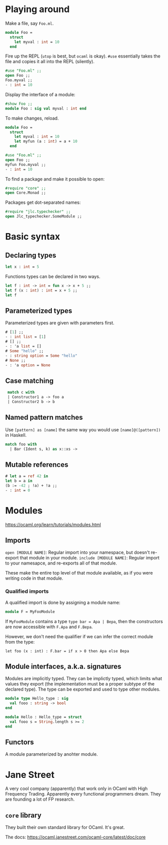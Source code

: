 Playing around
==============

Make a file, say `Foo.ml`.

```ocaml
module Foo =
  struct
    let myval : int = 10
  end
```

Fire up the REPL (`utop` is best, but `ocaml` is okay).
`#use` essentially takes the file and copies it all into the REPL (silently).

```ocaml
#use "Foo.ml" ;;
open Foo ;;
Foo.myval ;;
- : int = 10
```

Display the interface of a module:

```ocaml
#show Foo ;;
module Foo : sig val myval : int end
```

To make changes, reload.

```ocaml
module Foo =
  struct
    let myval : int = 10
    let myfun (a : int) = a + 10
  end
```

```ocaml
#use "Foo.ml" ;;
open Foo ;;
myfun Foo.myval ;;
- : int = 10
```

To find a package and make it possible to open:

```ocaml
#require "core" ;;
open Core.Monad ;;
```

Packages get dot-separated names:

```ocaml
#require "jlc.typechecker" ;;
open Jlc_typechecker.SomeModule ;;
```


Basic syntax
============

Declaring types
---------------

```ocaml
let x : int = 5
```

Functions types can be declared in two ways.

```ocaml
let f : int -> int = fun x -> x + 5 ;;
let f (x : int) : int = x + 5 ;;
let f 
```

Parameterized types
-------------------

Parameterized types are given with parameters first.

```ocaml
# [1] ;;
- : int list = [1]
# [] ;;
- : 'a list = []
# Some "hello" ;;
- : string option = Some "hello"
# None ;;
- : 'a option = None
```

Case matching
-------------

```ocaml
 match c with
 | Constructor1 a -> foo a
 | Constructor2 b -> b
```

Named pattern matches
---------------------

Use `[pattern] as [name]` the same way you would use `[name]@([pattern])` in Haskell.

```ocaml
match foo with
  | Bar (Ident s, k) as x::xs ->
```

Mutable references
------------------

```ocaml
# let a = ref 42 in
let b = a in
(b := -42 ; !a) + !a ;;
- : int = 0
```

Modules
=======

<https://ocaml.org/learn/tutorials/modules.html>

Imports
-------

`open [MODULE NAME]`: Regular import into your namespace, but doesn't re-export that module in your module.
`include [MODULE NAME]`: Regular import to your namesapce, and re-exports all of that module.

These make the entire top level of that module available, as if you were writing code in that module.


### Qualified imports ###

A qualified import is done by assigning a module name:

```ocaml
module F = MyFooModule
```

If `MyFooModule` contains a type `type bar = Apa | Bepa`, then the constructors are now accessible with `F.Apa` and `F.Bepa`.

However, we don't need the qualifier if we can infer the correct module from the type:

```
let foo (x : int) : F.bar = if x > 0 then Apa else Bepa
```

Module interfaces, a.k.a. signatures
------------------------------------

Modules are implicitly typed.
They can be implictly typed, which limits what values they export (the implementation must be a proper subtype of the declared type).
The type can be exported and used to type other modules.

```ocaml
module type Hello_type : sig
  val fooo : string -> bool
end

module Hello : Hello_type = struct
  val fooo s = String.length s >= 2
end
```

Functors
--------

A module parameterized by anohter module.

Jane Street
===========

A very cool company (apparently) that work only in OCaml with High Frequency
Trading. Apparently every functional programmers dream. They are founding a lot
of FP research.

`core` library
--------------

They built their own standard library for OCaml. It's great.

The docs: <https://ocaml.janestreet.com/ocaml-core/latest/doc/core>
